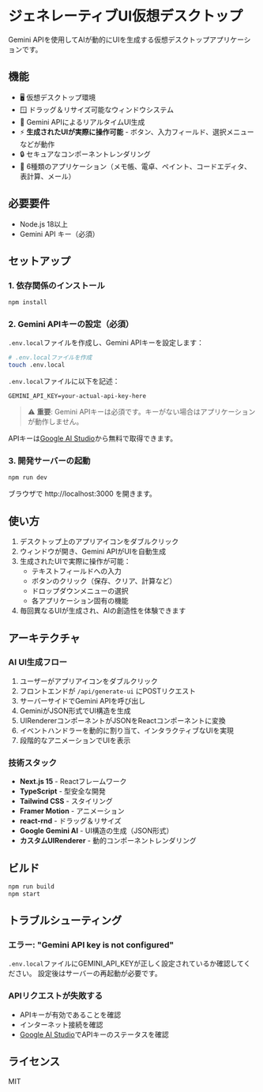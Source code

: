 # ジェネレーティブUI仮想デスクトップ

Gemini APIを使用してAIが動的にUIを生成する仮想デスクトップアプリケーションです。

## 機能

- 🖥️ 仮想デスクトップ環境
- 🪟 ドラッグ＆リサイズ可能なウィンドウシステム
- 🤖 Gemini APIによるリアルタイムUI生成
- ⚡ **生成されたUIが実際に操作可能** - ボタン、入力フィールド、選択メニューなどが動作
- 🔒 セキュアなコンポーネントレンダリング
- 🎨 6種類のアプリケーション（メモ帳、電卓、ペイント、コードエディタ、表計算、メール）

## 必要要件

- Node.js 18以上
- Gemini API キー（必須）

## セットアップ

### 1. 依存関係のインストール

```bash
npm install
```

### 2. Gemini APIキーの設定（必須）

`.env.local`ファイルを作成し、Gemini APIキーを設定します：

```bash
# .env.localファイルを作成
touch .env.local
```

`.env.local`ファイルに以下を記述：

```
GEMINI_API_KEY=your-actual-api-key-here
```

> ⚠️ **重要**: Gemini APIキーは必須です。キーがない場合はアプリケーションが動作しません。

APIキーは[Google AI Studio](https://makersuite.google.com/app/apikey)から無料で取得できます。

### 3. 開発サーバーの起動

```bash
npm run dev
```

ブラウザで http://localhost:3000 を開きます。

## 使い方

1. デスクトップ上のアプリアイコンをダブルクリック
2. ウィンドウが開き、Gemini APIがUIを自動生成
3. 生成されたUIで実際に操作が可能：
   - テキストフィールドへの入力
   - ボタンのクリック（保存、クリア、計算など）
   - ドロップダウンメニューの選択
   - 各アプリケーション固有の機能
4. 毎回異なるUIが生成され、AIの創造性を体験できます

## アーキテクチャ

### AI UI生成フロー

1. ユーザーがアプリアイコンをダブルクリック
2. フロントエンドが `/api/generate-ui` にPOSTリクエスト
3. サーバーサイドでGemini APIを呼び出し
4. GeminiがJSON形式でUI構造を生成
5. UIRendererコンポーネントがJSONをReactコンポーネントに変換
6. イベントハンドラーを動的に割り当て、インタラクティブなUIを実現
7. 段階的なアニメーションでUIを表示

### 技術スタック

- **Next.js 15** - Reactフレームワーク
- **TypeScript** - 型安全な開発
- **Tailwind CSS** - スタイリング
- **Framer Motion** - アニメーション
- **react-rnd** - ドラッグ＆リサイズ
- **Google Gemini AI** - UI構造の生成（JSON形式）
- **カスタムUIRenderer** - 動的コンポーネントレンダリング

## ビルド

```bash
npm run build
npm start
```

## トラブルシューティング

### エラー: "Gemini API key is not configured"

`.env.local`ファイルにGEMINI_API_KEYが正しく設定されているか確認してください。
設定後はサーバーの再起動が必要です。

### APIリクエストが失敗する

- APIキーが有効であることを確認
- インターネット接続を確認
- [Google AI Studio](https://makersuite.google.com/app/apikey)でAPIキーのステータスを確認

## ライセンス

MIT
